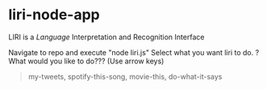 # liri-node-app
LIRI is a _Language_ Interpretation and Recognition Interface

Navigate to repo and execute "node liri.js"
Select what you want liri to do.
? What would you like to do??? (Use arrow keys)
> my-tweets,
  spotify-this-song,
  movie-this,
  do-what-it-says
